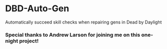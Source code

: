 # DBD-Auto-Gen
Automatically succeed skill checks when repairing gens in Dead by Daylight

### Special thanks to Andrew Larson for joining me on this one-night project!
